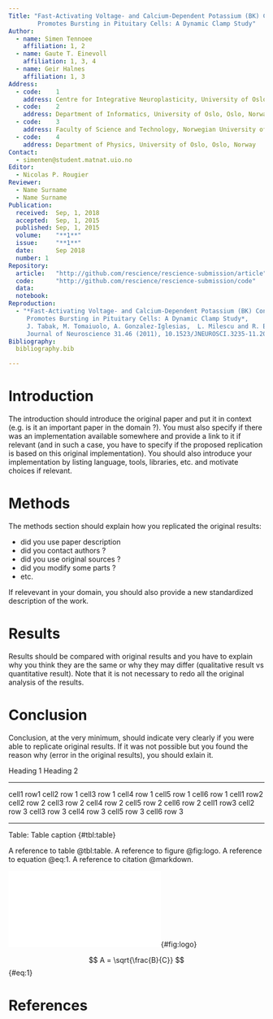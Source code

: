 ```yaml
---
Title: "Fast-Activating Voltage- and Calcium-Dependent Potassium (BK) Conductance
        Promotes Bursting in Pituitary Cells: A Dynamic Clamp Study"
Author:
  - name: Simen Tennoee
    affiliation: 1, 2
  - name: Gaute T. Einevoll
    affiliation: 1, 3, 4
  - name: Geir Halnes
    affiliation: 1, 3
Address:
  - code:    1
    address: Centre for Integrative Neuroplasticity, University of Oslo, Oslo, Norway
  - code:    2
    address: Department of Informatics, University of Oslo, Oslo, Norway
  - code:    3
    address: Faculty of Science and Technology, Norwegian University of Life Sciences, Ås, Norway
  - code:    4
    address: Department of Physics, University of Oslo, Oslo, Norway
Contact:
  - simenten@student.matnat.uio.no
Editor:
  - Nicolas P. Rougier
Reviewer:
  - Name Surname
  - Name Surname
Publication:
  received:  Sep, 1, 2018
  accepted:  Sep, 1, 2015
  published: Sep, 1, 2015
  volume:    "**1**"
  issue:     "**1**"
  date:      Sep 2018
  number: 1
Repository:
  article:   "http://github.com/rescience/rescience-submission/article"
  code:      "http://github.com/rescience/rescience-submission/code"
  data:
  notebook:
Reproduction:
  - "*Fast-Activating Voltage- and Calcium-Dependent Potassium (BK) Conductance
     Promotes Bursting in Pituitary Cells: A Dynamic Clamp Study*,
     J. Tabak, M. Tomaiuolo, A. Gonzalez-Iglesias,  L. Milescu and R. Bertram,
     Journal of Neuroscience 31.46 (2011), 10.1523/JNEUROSCI.3235-11.2011"
Bibliography:
  bibliography.bib

---
```


# Introduction

The introduction should introduce the original paper and put it in context
(e.g. is it an important paper in the domain ?). You must also specify if there
was an implementation available somewhere and provide a link to it if relevant
(and in such a case, you have to specify if the proposed replication is based
on this original implementation). You should also introduce your implementation
by listing language, tools, libraries, etc. and motivate choices if relevant.

# Methods

The methods section should explain how you replicated the original results:

* did you use paper description
* did you contact authors ?
* did you use original sources ?
* did you modify some parts ?
* etc.

If relevevant in your domain, you should also provide a new standardized
description of the work.


# Results

Results should be compared with original results and you have to explain why
you think they are the same or why they may differ (qualitative result vs
quantitative result). Note that it is not necessary to redo all the original
analysis of the results.


# Conclusion

Conclusion, at the very minimum, should indicate very clearly if you were able
to replicate original results. If it was not possible but you found the reason
why (error in the original results), you should exlain it.


Heading 1                          Heading 2
---------- ----------- ----------- ----------- ----------- -----------
cell1 row1 cell2 row 1 cell3 row 1 cell4 row 1 cell5 row 1 cell6 row 1
cell1 row2 cell2 row 2 cell3 row 2 cell4 row 2 cell5 row 2 cell6 row 2
cell1 row3 cell2 row 3 cell3 row 3 cell4 row 3 cell5 row 3 cell6 row 3
---------- ----------- ----------- ----------- ----------- -----------

Table: Table caption {#tbl:table}

A reference to table @tbl:table.
A reference to figure @fig:logo.
A reference to equation @eq:1.
A reference to citation @markdown.

![Figure caption](rescience-logo.pdf){#fig:logo}

$$ A = \sqrt{\frac{B}{C}} $$ {#eq:1}


# References
